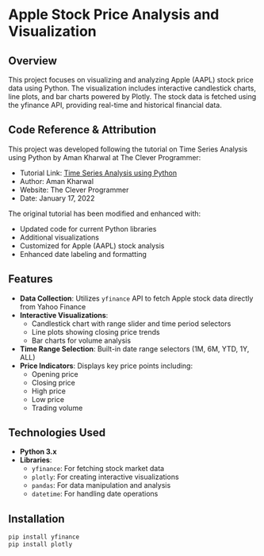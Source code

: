 # Apple Stock Price Analysis and Visualization

## Overview
This project focuses on visualizing and analyzing Apple (AAPL) stock price data using Python. The visualization includes interactive candlestick charts, line plots, and bar charts powered by Plotly. The stock data is fetched using the yfinance API, providing real-time and historical financial data.

## Code Reference & Attribution
This project was developed following the tutorial on Time Series Analysis using Python by Aman Kharwal at The Clever Programmer:
- Tutorial Link: [Time Series Analysis using Python](https://thecleverprogrammer.com/2022/01/17/time-series-analysis-using-python/)
- Author: Aman Kharwal
- Website: The Clever Programmer
- Date: January 17, 2022

The original tutorial has been modified and enhanced with:
- Updated code for current Python libraries
- Additional visualizations
- Customized for Apple (AAPL) stock analysis
- Enhanced date labeling and formatting

## Features
- **Data Collection**: Utilizes `yfinance` API to fetch Apple stock data directly from Yahoo Finance
- **Interactive Visualizations**: 
  - Candlestick chart with range slider and time period selectors
  - Line plots showing closing price trends
  - Bar charts for volume analysis
- **Time Range Selection**: Built-in date range selectors (1M, 6M, YTD, 1Y, ALL)
- **Price Indicators**: Displays key price points including:
  - Opening price
  - Closing price
  - High price
  - Low price
  - Trading volume

## Technologies Used
- **Python 3.x**
- **Libraries**:
  - `yfinance`: For fetching stock market data
  - `plotly`: For creating interactive visualizations
  - `pandas`: For data manipulation and analysis
  - `datetime`: For handling date operations

## Installation
```bash
pip install yfinance
pip install plotly
